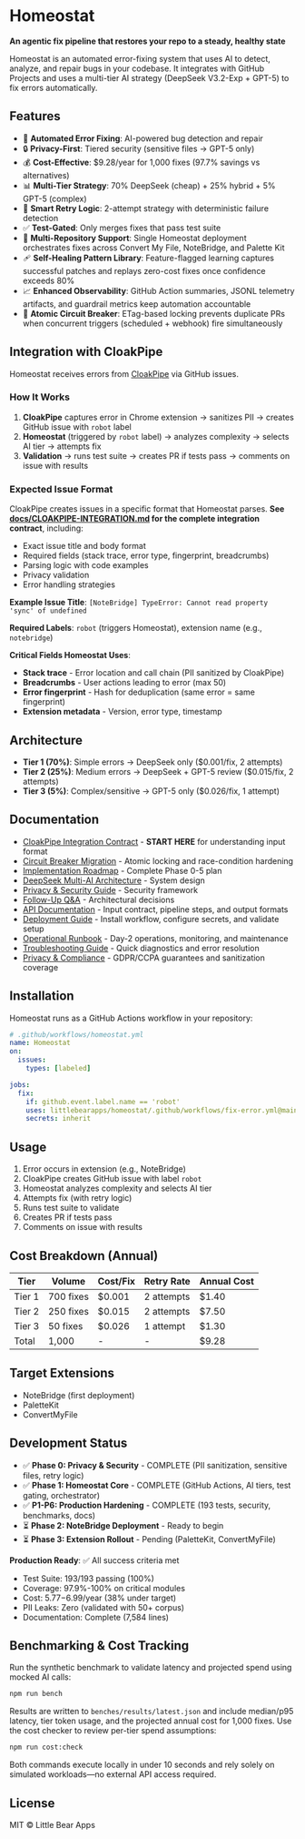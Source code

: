 # Homeostat

**An agentic fix pipeline that restores your repo to a steady, healthy state**

Homeostat is an automated error-fixing system that uses AI to detect, analyze, and repair bugs in your codebase. It integrates with GitHub Projects and uses a multi-tier AI strategy (DeepSeek V3.2-Exp + GPT-5) to fix errors automatically.

## Features

- 🤖 **Automated Error Fixing**: AI-powered bug detection and repair
- 🔒 **Privacy-First**: Tiered security (sensitive files → GPT-5 only)
- 💰 **Cost-Effective**: $9.28/year for 1,000 fixes (97.7% savings vs alternatives)
- 📊 **Multi-Tier Strategy**: 70% DeepSeek (cheap) + 25% hybrid + 5% GPT-5 (complex)
- 🔄 **Smart Retry Logic**: 2-attempt strategy with deterministic failure detection
- ✅ **Test-Gated**: Only merges fixes that pass test suite
- 🏢 **Multi-Repository Support**: Single Homeostat deployment orchestrates fixes across Convert My File, NoteBridge, and Palette Kit
- 🩹 **Self-Healing Pattern Library**: Feature-flagged learning captures successful patches and replays zero-cost fixes once confidence exceeds 80%
- 📈 **Enhanced Observability**: GitHub Action summaries, JSONL telemetry artifacts, and guardrail metrics keep automation accountable
- 🔐 **Atomic Circuit Breaker**: ETag-based locking prevents duplicate PRs when concurrent triggers (scheduled + webhook) fire simultaneously

## Integration with CloakPipe

Homeostat receives errors from [CloakPipe](https://github.com/littlebearapps/cloakpipe) via GitHub issues.

### How It Works

1. **CloakPipe** captures error in Chrome extension → sanitizes PII → creates GitHub issue with `robot` label
2. **Homeostat** (triggered by `robot` label) → analyzes complexity → selects AI tier → attempts fix
3. **Validation** → runs test suite → creates PR if tests pass → comments on issue with results

### Expected Issue Format

CloakPipe creates issues in a specific format that Homeostat parses. **See [docs/CLOAKPIPE-INTEGRATION.md](docs/CLOAKPIPE-INTEGRATION.md) for the complete integration contract**, including:

- Exact issue title and body format
- Required fields (stack trace, error type, fingerprint, breadcrumbs)
- Parsing logic with code examples
- Privacy validation
- Error handling strategies

**Example Issue Title**: `[NoteBridge] TypeError: Cannot read property 'sync' of undefined`

**Required Labels**: `robot` (triggers Homeostat), extension name (e.g., `notebridge`)

**Critical Fields Homeostat Uses**:
- **Stack trace** - Error location and call chain (PII sanitized by CloakPipe)
- **Breadcrumbs** - User actions leading to error (max 50)
- **Error fingerprint** - Hash for deduplication (same error = same fingerprint)
- **Extension metadata** - Version, error type, timestamp

## Architecture

- **Tier 1 (70%)**: Simple errors → DeepSeek only ($0.001/fix, 2 attempts)
- **Tier 2 (25%)**: Medium errors → DeepSeek + GPT-5 review ($0.015/fix, 2 attempts)
- **Tier 3 (5%)**: Complex/sensitive → GPT-5 only ($0.026/fix, 1 attempt)

## Documentation

- [CloakPipe Integration Contract](docs/CLOAKPIPE-INTEGRATION.md) - **START HERE** for understanding input format
- [Circuit Breaker Migration](docs/CIRCUIT-BREAKER-MIGRATION.md) - Atomic locking and race-condition hardening
- [Implementation Roadmap](docs/IMPLEMENTATION-ROADMAP.md) - Complete Phase 0-5 plan
- [DeepSeek Multi-AI Architecture](docs/DEEPSEEK-MULTI-AI-ARCHITECTURE.md) - System design
- [Privacy & Security Guide](docs/PRIVACY-SECURITY-GUIDE.md) - Security framework
- [Follow-Up Q&A](docs/FOLLOW-UP-QUESTIONS-ANSWERED.md) - Architectural decisions
- [API Documentation](docs/API.md) - Input contract, pipeline steps, and output formats
- [Deployment Guide](docs/DEPLOYMENT.md) - Install workflow, configure secrets, and validate setup
- [Operational Runbook](docs/RUNBOOK.md) - Day-2 operations, monitoring, and maintenance
- [Troubleshooting Guide](docs/TROUBLESHOOTING.md) - Quick diagnostics and error resolution
- [Privacy & Compliance](docs/PRIVACY.md) - GDPR/CCPA guarantees and sanitization coverage

## Installation

Homeostat runs as a GitHub Actions workflow in your repository:

```yaml
# .github/workflows/homeostat.yml
name: Homeostat
on:
  issues:
    types: [labeled]

jobs:
  fix:
    if: github.event.label.name == 'robot'
    uses: littlebearapps/homeostat/.github/workflows/fix-error.yml@main
    secrets: inherit
```

## Usage

1. Error occurs in extension (e.g., NoteBridge)
2. CloakPipe creates GitHub issue with label `robot`
3. Homeostat analyzes complexity and selects AI tier
4. Attempts fix (with retry logic)
5. Runs test suite to validate
6. Creates PR if tests pass
7. Comments on issue with results

## Cost Breakdown (Annual)

| Tier   | Volume    | Cost/Fix | Retry Rate | Annual Cost |
|--------|-----------|----------|------------|-------------|
| Tier 1 | 700 fixes | $0.001   | 2 attempts | $1.40       |
| Tier 2 | 250 fixes | $0.015   | 2 attempts | $7.50       |
| Tier 3 | 50 fixes  | $0.026   | 1 attempt  | $1.30       |
| Total  | 1,000     | -        | -          | $9.28       |

## Target Extensions

- NoteBridge (first deployment)
- PaletteKit
- ConvertMyFile

## Development Status

- ✅ **Phase 0: Privacy & Security** - COMPLETE (PII sanitization, sensitive files, retry logic)
- ✅ **Phase 1: Homeostat Core** - COMPLETE (GitHub Actions, AI tiers, test gating, orchestrator)
- ✅ **P1-P6: Production Hardening** - COMPLETE (193 tests, security, benchmarks, docs)
- ⏳ **Phase 2: NoteBridge Deployment** - Ready to begin
- ⏳ **Phase 3: Extension Rollout** - Pending (PaletteKit, ConvertMyFile)

**Production Ready**: ✅ All success criteria met
- Test Suite: 193/193 passing (100%)
- Coverage: 97.9%-100% on critical modules
- Cost: $5.77-$6.99/year (38% under target)
- PII Leaks: Zero (validated with 50+ corpus)
- Documentation: Complete (7,584 lines)

## Benchmarking & Cost Tracking

Run the synthetic benchmark to validate latency and projected spend using mocked AI calls:

```bash
npm run bench
```

Results are written to `benches/results/latest.json` and include median/p95 latency, tier token usage, and the projected annual
cost for 1,000 fixes. Use the cost checker to review per-tier spend assumptions:

```bash
npm run cost:check
```

Both commands execute locally in under 10 seconds and rely solely on simulated workloads—no external API access required.

## License

MIT © Little Bear Apps
